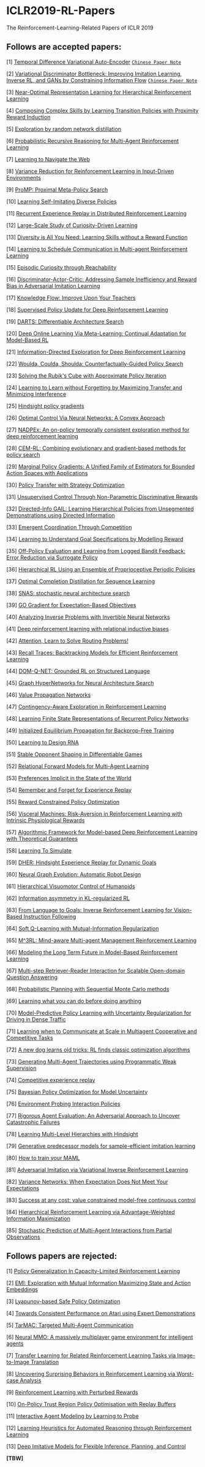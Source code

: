 # ICLR2019-RL-Papers
The Reinforcement-Learning-Related Papers of ICLR 2019

## Follows are accepted papers:

[1] [Temporal Difference Variational Auto-Encoder](https://openreview.net/forum?id=S1x4ghC9tQ)  [`Chinese Paper Note`](https://www.jianshu.com/p/fa4f5b270c01)

[2] [Variational Discriminator Bottleneck: Improving Imitation Learning, Inverse RL, and GANs by Constraining Information Flow](https://openreview.net/forum?id=HyxPx3R9tm) [`Chinese Paper Note`](https://www.jianshu.com/p/a9c1c8ce3acb)

[3] [Near-Optimal Representation Learning for Hierarchical Reinforcement Learning](https://openreview.net/forum?id=H1emus0qF7)

[4] [Composing Complex Skills by Learning Transition Policies with Proximity Reward Induction](https://openreview.net/forum?id=rygrBhC5tQ)

[5] [Exploration by random network distillation](https://openreview.net/forum?id=H1lJJnR5Ym)

[6] [Probabilistic Recursive Reasoning for Multi-Agent Reinforcement Learning](https://openreview.net/forum?id=rkl6As0cF7)

[7] [Learning to Navigate the Web](https://openreview.net/forum?id=BJemQ209FQ)

[8] [Variance Reduction for Reinforcement Learning in Input-Driven Environments](https://openreview.net/forum?id=Hyg1G2AqtQ)

[9] [ProMP: Proximal Meta-Policy Search](https://openreview.net/forum?id=SkxXCi0qFX)

[10] [Learning Self-Imitating Diverse Policies](https://openreview.net/forum?id=HyxzRsR9Y7)

[11] [Recurrent Experience Replay in Distributed Reinforcement Learning](https://openreview.net/forum?id=r1lyTjAqYX)

[12] [Large-Scale Study of Curiosity-Driven Learning](https://openreview.net/forum?id=rJNwDjAqYX)

[13] [Diversity is All You Need: Learning Skills without a Reward Function](https://openreview.net/forum?id=SJx63jRqFm)

[14] [Learning to Schedule Communication in Multi-agent Reinforcement Learning](https://openreview.net/forum?id=SJxu5iR9KQ)

[15] [Episodic Curiosity through Reachability](https://openreview.net/forum?id=SkeK3s0qKQ)

[16] [Discriminator-Actor-Critic: Addressing Sample Inefficiency and Reward Bias in Adversarial Imitation Learning](https://openreview.net/forum?id=Hk4fpoA5Km)

[17] [Knowledge Flow: Improve Upon Your Teachers](https://openreview.net/forum?id=BJeOioA9Y7)

[18] [Supervised Policy Update for Deep Reinforcement Learning](https://openreview.net/forum?id=SJxTroR9F7)

[19] [DARTS: Differentiable Architecture Search](https://openreview.net/forum?id=S1eYHoC5FX)

[20] [Deep Online Learning Via Meta-Learning: Continual Adaptation for Model-Based RL](https://openreview.net/forum?id=HyxAfnA5tm)

[21] [Information-Directed Exploration for Deep Reinforcement Learning](https://openreview.net/forum?id=Byx83s09Km)

[22] [Woulda, Coulda, Shoulda: Counterfactually-Guided Policy Search](https://openreview.net/forum?id=BJG0voC9YQ)

[23] [Solving the Rubik's Cube with Approximate Policy Iteration](https://openreview.net/forum?id=Hyfn2jCcKm)

[24] [Learning to Learn without Forgetting by Maximizing Transfer and Minimizing Interference](https://openreview.net/forum?id=B1gTShAct7)

[25] [Hindsight policy gradients](https://openreview.net/forum?id=Bkg2viA5FQ)

[26] [Optimal Control Via Neural Networks: A Convex Approach](https://openreview.net/forum?id=H1MW72AcK7)

[27] [NADPEx: An on-policy temporally consistent exploration method for deep reinforcement learning](https://openreview.net/forum?id=rkxciiC9tm)

[28] [CEM-RL: Combining evolutionary and gradient-based methods for policy search](https://openreview.net/forum?id=BkeU5j0ctQ)

[29] [Marginal Policy Gradients: A Unified Family of Estimators for Bounded Action Spaces with Applications](https://openreview.net/forum?id=HkgqFiAcFm)

[30] [Policy Transfer with Strategy Optimization](https://openreview.net/forum?id=H1g6osRcFQ)

[31] [Unsupervised Control Through Non-Parametric Discriminative Rewards](https://openreview.net/forum?id=r1eVMnA9K7)

[32] [Directed-Info GAIL: Learning Hierarchical Policies from Unsegmented Demonstrations using Directed Information](https://openreview.net/forum?id=BJeWUs05KQ)

[33] [Emergent Coordination Through Competition](https://openreview.net/forum?id=BkG8sjR5Km)

[34] [Learning to Understand Goal Specifications by Modelling Reward](https://openreview.net/forum?id=H1xsSjC9Ym)

[35] [Off-Policy Evaluation and Learning from Logged Bandit Feedback: Error Reduction via Surrogate Policy](https://openreview.net/forum?id=HklKui0ct7)

[36] [Hierarchical RL Using an Ensemble of Proprioceptive Periodic Policies](https://openreview.net/forum?id=SJz1x20cFQ)

[37] [Optimal Completion Distillation for Sequence Learning](https://openreview.net/forum?id=rkMW1hRqKX)

[38] [SNAS: stochastic neural architecture search](https://openreview.net/forum?id=rylqooRqK7)

[39] [GO Gradient for Expectation-Based Objectives](https://openreview.net/forum?id=ryf6Fs09YX)

[40] [Analyzing Inverse Problems with Invertible Neural Networks](https://openreview.net/forum?id=rJed6j0cKX)

[41] [Deep reinforcement learning with relational inductive biases](https://openreview.net/forum?id=HkxaFoC9KQ)

[42] [Attention, Learn to Solve Routing Problems!](https://openreview.net/forum?id=ByxBFsRqYm)

[43] [Recall Traces: Backtracking Models for Efficient Reinforcement Learning](https://openreview.net/forum?id=HygsfnR9Ym)

[44] [DOM-Q-NET: Grounded RL on Structured Language](https://openreview.net/forum?id=HJgd1nAqFX)

[45] [Graph HyperNetworks for Neural Architecture Search](https://openreview.net/forum?id=rkgW0oA9FX)

[46] [Value Propagation Networks](https://openreview.net/forum?id=SJG6G2RqtX)

[47] [Contingency-Aware Exploration in Reinforcement Learning](https://openreview.net/forum?id=HyxGB2AcY7)

[48] [Learning Finite State Representations of Recurrent Policy Networks](https://openreview.net/forum?id=S1gOpsCctm)

[49] [Initialized Equilibrium Propagation for Backprop-Free Training](https://openreview.net/forum?id=B1GMDsR5tm)

[50] [Learning to Design RNA](https://openreview.net/forum?id=ByfyHh05tQ)

[51] [Stable Opponent Shaping in Differentiable Games](https://openreview.net/forum?id=SyGjjsC5tQ)

[52] [Relational Forward Models for Multi-Agent Learning](https://openreview.net/forum?id=rJlEojAqFm)

[53] [Preferences Implicit in the State of the World](https://openreview.net/forum?id=rkevMnRqYQ)

[54] [Remember and Forget for Experience Replay](https://openreview.net/forum?id=Bye9LiR9YX)

[55] [Reward Constrained Policy Optimization](https://openreview.net/forum?id=SkfrvsA9FX)

[56] [Visceral Machines: Risk-Aversion in Reinforcement Learning with Intrinsic Physiological Rewards](https://openreview.net/forum?id=SyNvti09KQ)

[57] [Algorithmic Framework for Model-based Deep Reinforcement Learning with Theoretical Guarantees](https://openreview.net/forum?id=BJe1E2R5KX)

[58] [Learning To Simulate](https://openreview.net/forum?id=HJgkx2Aqt7)

[59] [DHER: Hindsight Experience Replay for Dynamic Goals](https://openreview.net/forum?id=Byf5-30qFX)

[60] [Neural Graph Evolution: Automatic Robot Design](https://openreview.net/forum?id=BkgWHnR5tm)

[61] [Hierarchical Visuomotor Control of Humanoids](https://openreview.net/forum?id=BJfYvo09Y7)

[62] [Information asymmetry in KL-regularized RL](https://openreview.net/forum?id=S1lqMn05Ym)

[63] [From Language to Goals: Inverse Reinforcement Learning for Vision-Based Instruction Following](https://openreview.net/forum?id=r1lq1hRqYQ)

[64] [Soft Q-Learning with Mutual-Information Regularization](https://openreview.net/forum?id=HyEtjoCqFX)

[65] [M^3RL: Mind-aware Multi-agent Management Reinforcement Learning](https://openreview.net/forum?id=BkzeUiRcY7)

[66] [Modeling the Long Term Future in Model-Based Reinforcement Learning](https://openreview.net/forum?id=SkgQBn0cF7)

[67] [Multi-step Retriever-Reader Interaction for Scalable Open-domain Question Answering](https://openreview.net/forum?id=HkfPSh05K7)

[68] [Probabilistic Planning with Sequential Monte Carlo methods](https://openreview.net/forum?id=ByetGn0cYX)

[69] [Learning what you can do before doing anything](https://openreview.net/forum?id=SylPMnR9Ym)

[70] [Model-Predictive Policy Learning with Uncertainty Regularization for Driving in Dense Traffic](https://openreview.net/forum?id=HygQBn0cYm)

[71] [Learning when to Communicate at Scale in Multiagent Cooperative and Competitive Tasks](https://openreview.net/forum?id=rye7knCqK7)

[72] [A new dog learns old tricks: RL finds classic optimization algorithms](https://openreview.net/forum?id=rkluJ2R9KQ)

[73] [Generating Multi-Agent Trajectories using Programmatic Weak Supervision](https://openreview.net/forum?id=rkxw-hAcFQ)

[74] [Competitive experience replay](https://openreview.net/forum?id=Sklsm20ctX)

[75] [Bayesian Policy Optimization for Model Uncertainty](https://openreview.net/forum?id=SJGvns0qK7)

[76] [Environment Probing Interaction Policies](https://openreview.net/forum?id=ryl8-3AcFX)

[77] [Rigorous Agent Evaluation: An Adversarial Approach to Uncover Catastrophic Failures](https://openreview.net/forum?id=B1xhQhRcK7)

[78] [Learning Multi-Level Hierarchies with Hindsight](https://openreview.net/forum?id=ryzECoAcY7)

[79] [Generative predecessor models for sample-efficient imitation learning](https://openreview.net/forum?id=SkeVsiAcYm)

[80] [How to train your MAML](https://openreview.net/forum?id=HJGven05Y7)

[81] [Adversarial Imitation via Variational Inverse Reinforcement Learning](https://openreview.net/forum?id=HJlmHoR5tQ)

[82] [Variance Networks: When Expectation Does Not Meet Your Expectations](https://openreview.net/forum?id=B1GAUs0cKQ)

[83] [Success at any cost: value constrained model-free continuous control](https://openreview.net/forum?id=rJlJ-2CqtX)

[84] [Hierarchical Reinforcement Learning via Advantage-Weighted Information Maximization](https://openreview.net/forum?id=Hyl_vjC5KQ)

[85] [Stochastic Prediction of Multi-Agent Interactions from Partial Observations](https://openreview.net/forum?id=r1xdH3CcKX)


## Follows papers are rejected:

[1] [Policy Generalization In Capacity-Limited Reinforcement Learning](https://openreview.net/forum?id=ByxAOoR5K7)

[2] [EMI: Exploration with Mutual Information Maximizing State and Action Embeddings](https://openreview.net/forum?id=Hylyui09tm)

[3] [Lyapunov-based Safe Policy Optimization](https://openreview.net/forum?id=Syxgbh05tQ)

[4] [Towards Consistent Performance on Atari using Expert Demonstrations](https://openreview.net/forum?id=BkfPnoActQ)

[5] [TarMAC: Targeted Multi-Agent Communication](https://openreview.net/forum?id=H1e572A5tQ)

[6] [Neural MMO: A massively multiplayer game environment for intelligent agents](https://openreview.net/forum?id=S1gWz2CcKX)

[7] [Transfer Learning for Related Reinforcement Learning Tasks via Image-to-Image Translation](https://openreview.net/forum?id=rkxjnjA5KQ)

[8] [Uncovering Surprising Behaviors in Reinforcement Learning via Worst-case Analysis](https://openreview.net/forum?id=SkgZNnR5tX)

[9] [Reinforcement Learning with Perturbed Rewards](https://openreview.net/forum?id=BkMWx309FX)

[10] [On-Policy Trust Region Policy Optimisation with Replay Buffers](https://openreview.net/forum?id=B1MB5oRqtQ)

[11] [Interactive Agent Modeling by Learning to Probe](https://openreview.net/forum?id=SJl98sR5tX)

[12] [Learning Heuristics for Automated Reasoning through Reinforcement Learning](https://openreview.net/forum?id=HkeyZhC9F7)

[13] [Deep Imitative Models for Flexible Inference, Planning, and Control](https://openreview.net/forum?id=SyehMhC9Y7)

**[TBW]**
